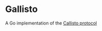 # Gallisto

A Go implementation of the [Callisto protocol](https://www.projectcallisto.org/callisto-cryptographic-approach.pdf)
